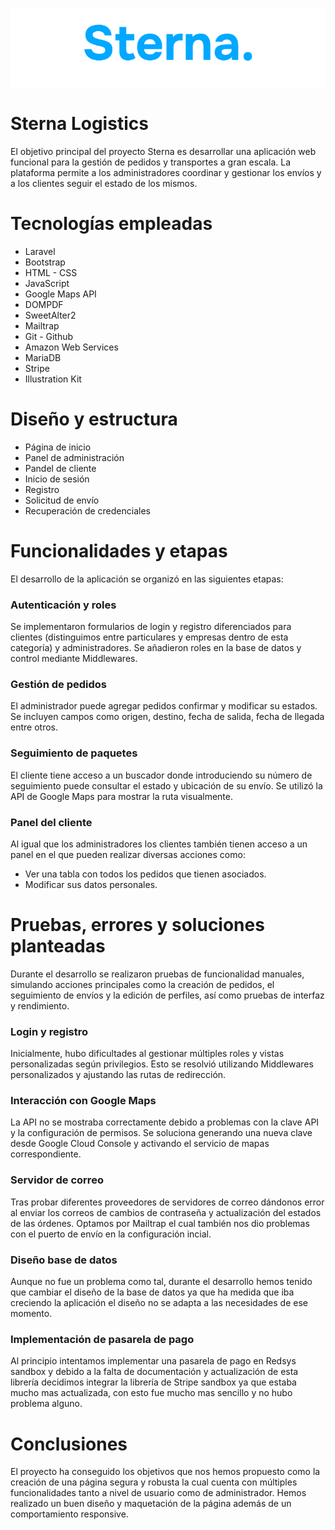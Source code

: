 ![Logo de la aplicación](public/images/logo.png)

# Sterna Logistics

El objetivo principal del proyecto Sterna es desarrollar una aplicación web funcional 
para la gestión de pedidos y transportes a gran escala. La plataforma permite a los 
administradores coordinar y gestionar los envíos y a los clientes seguir el estado de los 
mismos.  

# Tecnologías empleadas

* Laravel
* Bootstrap
* HTML - CSS
* JavaScript
* Google Maps API
* DOMPDF 
* SweetAlter2
* Mailtrap 
* Git - Github 
* Amazon Web Services 
* MariaDB
* Stripe
* Illustration Kit

# Diseño y estructura

* Página de inicio
* Panel de administración
* Pandel de cliente
* Inicio de sesión
* Registro
* Solicitud de envío
* Recuperación de credenciales

# Funcionalidades y etapas

El desarrollo de la aplicación se organizó en las siguientes etapas: 

### Autenticación y roles

Se implementaron formularios de login y registro diferenciados para clientes 
(distinguimos entre particulares y empresas dentro de esta categoría) y administradores. Se añadieron roles en la base de datos y control mediante Middlewares.

### Gestión de pedidos

El administrador puede agregar pedidos confirmar y modificar su estados. Se incluyen 
campos como origen, destino, fecha de salida, fecha de llegada entre otros. 

### Seguimiento de paquetes

El cliente tiene acceso a un buscador donde introduciendo su número de seguimiento 
puede consultar el estado y ubicación de su envío. Se utilizó la API de Google Maps 
para mostrar la ruta visualmente.

### Panel del cliente 

Al igual que los administradores los clientes también tienen acceso a un panel en el que 
pueden realizar diversas acciones como:

* Ver una tabla con todos los pedidos que tienen asociados.
* Modificar sus datos personales. 

# Pruebas, errores y soluciones planteadas 

Durante el desarrollo se realizaron pruebas de funcionalidad manuales, simulando 
acciones principales como la creación de pedidos, el seguimiento de envíos y la edición 
de perfiles, así como pruebas de interfaz y rendimiento.

### Login y registro 

Inicialmente, hubo dificultades al gestionar múltiples roles y vistas personalizadas según 
privilegios. Esto se resolvió utilizando Middlewares personalizados y ajustando las rutas 
de redirección. 

### Interacción con Google Maps

La API no se mostraba correctamente debido a problemas con la clave API y la configuración de permisos. Se soluciona generando una nueva clave desde Google Cloud Console y activando el servicio de mapas correspondiente. 

### Servidor de correo

Tras probar diferentes proveedores de servidores de correo dándonos error al enviar los 
correos de cambios de contraseña y actualización del estados de las órdenes. Optamos por Mailtrap el cual también nos dio problemas con el puerto de envío en la configuración incial. 

### Diseño base de datos 

Aunque no fue un problema como tal, durante el desarrollo hemos tenido que cambiar 
el diseño de la base de datos ya que ha medida que iba creciendo la aplicación el 
diseño no se adapta a las necesidades de ese momento.

### Implementación de pasarela de pago

Al principio intentamos implementar una pasarela de pago en Redsys sandbox y debido
a la falta de documentación y actualización de esta librería decidimos integrar la librería
de Stripe sandbox ya que estaba mucho mas actualizada, con esto fue mucho mas sencillo y no hubo problema alguno.

# Conclusiones

El proyecto ha conseguido los objetivos que nos hemos propuesto como la creación de
una página segura y robusta la cual cuenta con múltiples funcionalidades tanto a nivel
de usuario como de administrador. Hemos realizado un buen diseño y maquetación de
la página además de un comportamiento responsive.
